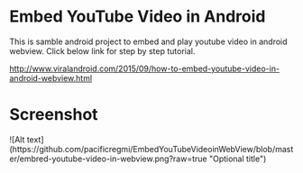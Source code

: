 # Embed YouTube Video in Android

This is samble android project to embed and play youtube video in android webview. Click below link for step by step tutorial.

http://www.viralandroid.com/2015/09/how-to-embed-youtube-video-in-android-webview.html

<h1>Screenshot</h1>
![Alt text](https://github.com/pacificregmi/EmbedYouTubeVideoinWebView/blob/master/embred-youtube-video-in-webview.png?raw=true "Optional title")

